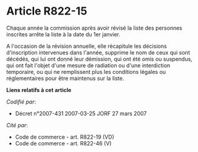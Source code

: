 # Article R822-15

Chaque année la commission après avoir révisé la liste des personnes inscrites arrête la liste à la date du 1er janvier.

A l'occasion de la révision annuelle, elle récapitule les décisions d'inscription intervenues dans l'année, supprime le nom
de ceux qui sont décédés, qui lui ont donné leur démission, qui ont été omis ou suspendus, qui ont fait l'objet d'une mesure
de radiation ou d'une interdiction temporaire, ou qui ne remplissent plus les conditions légales ou réglementaires pour être
maintenus sur la liste.

**Liens relatifs à cet article**

_Codifié par_:

  - Décret n°2007-431 2007-03-25 JORF 27 mars 2007

_Cité par_:

  - Code de commerce - art. R822-19 (VD)
  - Code de commerce - art. R822-46 (V)
